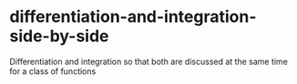 # differentiation-and-integration-side-by-side
Differentiation and integration so that both are discussed at the same time for a class of functions
